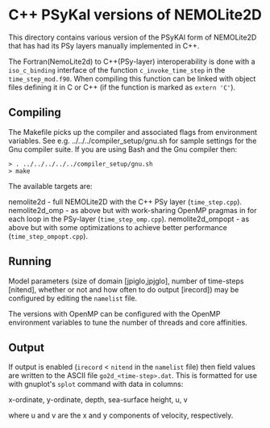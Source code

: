 # C++ PSyKal versions of NEMOLite2D #

This directory contains various version of the PSyKAl form of
NEMOLite2D that has had its PSy layers manually implemented in C++.

The Fortran(NemoLite2d) to C++(PSy-layer) interoperability is done
with a `iso_c_binding` interface of the function `c_invoke_time_step`
in the `time_step_mod.f90`.
When compiling this function can be linked with object files defining
it in C or C++ (if the function is marked as `extern 'C'`).

## Compiling ##

The Makefile picks up the compiler and associated flags from environment
variables. See e.g. ../../../compiler_setup/gnu.sh for sample
settings for the Gnu compiler suite.
If you are using Bash and the Gnu compiler then:

    > . ../../../../../compiler_setup/gnu.sh
    > make

The available targets are:

nemolite2d - full NEMOLite2D with the C++ PSy layer (`time_step.cpp`).
nemolite2d_omp - as above but with work-sharing OpenMP pragmas in for each
                 loop in the PSy-layer (`time_step_omp.cpp`). 
nemolite2d_ompopt - as above but with some optimizations to achieve better
                    performance (`time_step_ompopt.cpp`).

## Running ##

Model parameters (size of domain [jpiglo,jpjglo], number of time-steps
[nitend], whether or not and how often to do output [irecord]) may be
configured by editing the `namelist` file.

The versions with OpenMP can be configured with the OpenMP environment
variables to tune the number of threads and core affinities.

## Output ##

If output is enabled (`irecord` < `nitend` in the `namelist` file) then
field values are written to the ASCII file `go2d_<time-step>.dat`. This
is formatted for use with gnuplot's `splot` command with data in columns:

x-ordinate, y-ordinate, depth, sea-surface height, u, v

where u and v are the x and y components of velocity, respectively.


